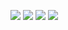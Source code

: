 ![](image.introduction-1)
![](image.introduction-2)
![](image.introduction-3)
![](image.introduction-4)
